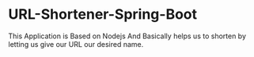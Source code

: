 # URL-Shortener-Spring-Boot
This Application is Based on Nodejs And Basically helps us to shorten by letting us give our URL our desired name.
